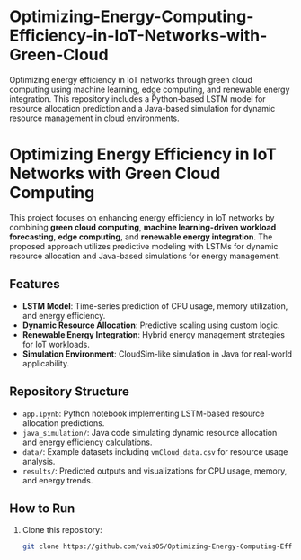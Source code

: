 # Optimizing-Energy-Computing-Efficiency-in-IoT-Networks-with-Green-Cloud
Optimizing energy efficiency in IoT networks through green cloud computing using machine learning, edge computing, and renewable energy integration. This repository includes a Python-based LSTM model for resource allocation prediction and a Java-based simulation for dynamic resource management in cloud environments.

# Optimizing Energy Efficiency in IoT Networks with Green Cloud Computing

This project focuses on enhancing energy efficiency in IoT networks by combining **green cloud computing**, **machine learning-driven workload forecasting**, **edge computing**, and **renewable energy integration**. The proposed approach utilizes predictive modeling with LSTMs for dynamic resource allocation and Java-based simulations for energy management.

## Features
- **LSTM Model**: Time-series prediction of CPU usage, memory utilization, and energy efficiency.
- **Dynamic Resource Allocation**: Predictive scaling using custom logic.
- **Renewable Energy Integration**: Hybrid energy management strategies for IoT workloads.
- **Simulation Environment**: CloudSim-like simulation in Java for real-world applicability.

## Repository Structure
- `app.ipynb`: Python notebook implementing LSTM-based resource allocation predictions.
- `java_simulation/`: Java code simulating dynamic resource allocation and energy efficiency calculations.
- `data/`: Example datasets including `vmCloud_data.csv` for resource usage analysis.
- `results/`: Predicted outputs and visualizations for CPU usage, memory, and energy trends.

## How to Run
1. Clone this repository:
   ```bash
   git clone https://github.com/vais05/Optimizing-Energy-Computing-Efficiency-in-IoT-Networks-with-Green-Cloud
